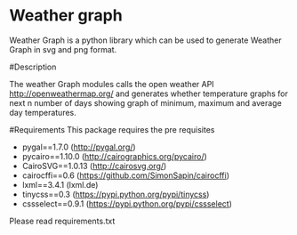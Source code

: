 # Weather graph
Weather Graph is a python library which can be used to generate Weather Graph in svg and png format.

#Description

The weather Graph modules calls the open weather API http://openweathermap.org/ and generates whether temperature graphs for next n number of days showing graph of minimum, maximum and average day temperatures.



#Requirements
This package requires the pre requisites 

* pygal==1.7.0 (http://pygal.org/)
* pycairo==1.10.0 (http://cairographics.org/pycairo/)
* CairoSVG==1.0.13 (http://cairosvg.org/)
* cairocffi==0.6 (https://github.com/SimonSapin/cairocffi) 
* lxml==3.4.1 (lxml.de)
* tinycss==0.3 (https://pypi.python.org/pypi/tinycss)
* cssselect==0.9.1 (https://pypi.python.org/pypi/cssselect)

Please read requirements.txt 

